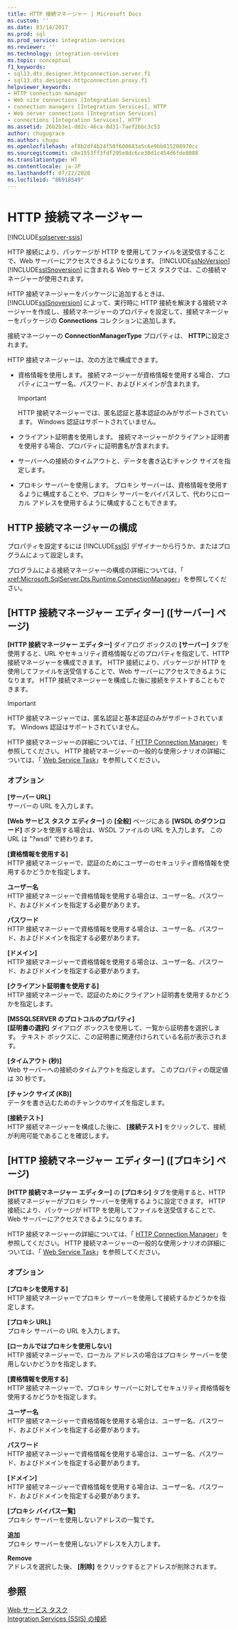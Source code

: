 ```yaml
---
title: HTTP 接続マネージャー | Microsoft Docs
ms.custom: ''
ms.date: 03/14/2017
ms.prod: sql
ms.prod_service: integration-services
ms.reviewer: ''
ms.technology: integration-services
ms.topic: conceptual
f1_keywords:
- sql13.dts.designer.httpconnection.server.f1
- sql13.dts.designer.httpconnection.proxy.f1
helpviewer_keywords:
- HTTP connection manager
- Web site connections [Integration Services]
- connection managers [Integration Services], HTTP
- Web server connections [Integration Services]
- connections [Integration Services], HTTP
ms.assetid: 26b2b3e1-d02c-46ca-8d31-7aef2bbc3c53
author: chugugrace
ms.author: chugu
ms.openlocfilehash: ef8b2df4b24f50f600683a5c6e9bb815208970cc
ms.sourcegitcommit: c8e1553ff3fdf295e8dc6ce30d1c454d6fde8088
ms.translationtype: HT
ms.contentlocale: ja-JP
ms.lasthandoff: 07/22/2020
ms.locfileid: "86918549"
---
```

# <a name="http-connection-manager"></a>HTTP 接続マネージャー

[!INCLUDE[sqlserver-ssis](../../includes/applies-to-version/sqlserver-ssis.md)]


  HTTP 接続により、パッケージが HTTP を使用してファイルを送受信することで、Web サーバーにアクセスできるようになります。 [!INCLUDE[ssNoVersion](../../includes/ssnoversion-md.md)] [!INCLUDE[ssISnoversion](../../includes/ssisnoversion-md.md)] に含まれる Web サービス タスクでは、この接続マネージャーが使用されます。  
  
 HTTP 接続マネージャーをパッケージに追加するときは、 [!INCLUDE[ssISnoversion](../../includes/ssisnoversion-md.md)] によって、実行時に HTTP 接続を解決する接続マネージャーを作成し、接続マネージャーのプロパティを設定して、接続マネージャーをパッケージの **Connections** コレクションに追加します。  
  
 接続マネージャーの **ConnectionManagerType** プロパティは、 **HTTP**に設定されます。  
  
 HTTP 接続マネージャーは、次の方法で構成できます。  
  
-   資格情報を使用します。 接続マネージャーが資格情報を使用する場合、プロパティにユーザー名、パスワード、およびドメインが含まれます。  
  
    > [!IMPORTANT]  
    >  HTTP 接続マネージャーでは、匿名認証と基本認証のみがサポートされています。 Windows 認証はサポートされていません。  
  
-   クライアント証明書を使用します。 接続マネージャーがクライアント証明書を使用する場合、プロパティに証明書名が含まれます。  
  
-   サーバーへの接続のタイムアウトと、データを書き込むチャンク サイズを指定します。  
  
-   プロキシ サーバーを使用します。 プロキシ サーバーは、資格情報を使用するように構成することや、プロキシ サーバーをバイパスして、代わりにローカル アドレスを使用するように構成することもできます。  
  
## <a name="configuration-of-the-http-connection-manager"></a>HTTP 接続マネージャーの構成  
 プロパティを設定するには [!INCLUDE[ssIS](../../includes/ssis-md.md)] デザイナーから行うか、またはプログラムによって設定します。  
  
 プログラムによる接続マネージャーの構成の詳細については、「 <xref:Microsoft.SqlServer.Dts.Runtime.ConnectionManager>」を参照してください。  
  
## <a name="http-connection-manager-editor-server-page"></a>[HTTP 接続マネージャー エディター] ([サーバー] ページ)
  **[HTTP 接続マネージャー エディター]** ダイアログ ボックスの **[サーバー]** タブを使用すると、URL やセキュリティ資格情報などのプロパティを指定して、HTTP 接続マネージャーを構成できます。 HTTP 接続により、パッケージが HTTP を使用してファイルを送受信することで、Web サーバーにアクセスできるようになります。 HTTP 接続マネージャーを構成した後に接続をテストすることもできます。  
  
> [!IMPORTANT]  
>  HTTP 接続マネージャーでは、匿名認証と基本認証のみがサポートされています。 Windows 認証はサポートされていません。  
  
 HTTP 接続マネージャーの詳細については、「 [HTTP Connection Manager](../../integration-services/connection-manager/http-connection-manager.md)」を参照してください。 HTTP 接続マネージャーの一般的な使用シナリオの詳細については、「 [Web Service Task](../../integration-services/control-flow/web-service-task.md)」を参照してください。  
  
### <a name="options"></a>オプション  
 **[サーバー URL]**  
 サーバーの URL を入力します。  
  
 **[Web サービス タスク エディター]** の **[全般]** ページにある **[WSDL のダウンロード]** ボタンを使用する場合は、WSDL ファイルの URL を入力します。 この URL は "?wsdl" で終わります。  
  
 **[資格情報を使用する]**  
 HTTP 接続マネージャーで、認証のためにユーザーのセキュリティ資格情報を使用するかどうかを指定します。  
  
 **ユーザー名**  
 HTTP 接続マネージャーで資格情報を使用する場合は、ユーザー名、パスワード、およびドメインを指定する必要があります。  
  
 **パスワード**  
 HTTP 接続マネージャーで資格情報を使用する場合は、ユーザー名、パスワード、およびドメインを指定する必要があります。  
  
 **[ドメイン]**  
 HTTP 接続マネージャーで資格情報を使用する場合は、ユーザー名、パスワード、およびドメインを指定する必要があります。  
  
 **[クライアント証明書を使用する]**  
 HTTP 接続マネージャーで、認証のためにクライアント証明書を使用するかどうかを指定します。  
  
 **[MSSQLSERVER のプロトコルのプロパティ]**  
 **[証明書の選択]** ダイアログ ボックスを使用して、一覧から証明書を選択します。 テキスト ボックスに、この証明書に関連付けられている名前が表示されます。  
  
 **[タイムアウト (秒)]**  
 Web サーバーへの接続のタイムアウトを指定します。 このプロパティの既定値は 30 秒です。  
  
 **[チャンク サイズ (KB)]**  
 データを書き込むためのチャンクのサイズを指定します。  
  
 **[接続テスト]**  
 HTTP 接続マネージャーを構成した後に、 **[接続テスト]** をクリックして、接続が利用可能であることを確認します。  
  
## <a name="http-connection-manager-editor-proxy-page"></a>[HTTP 接続マネージャー エディター] ([プロキシ] ページ)
  **[HTTP 接続マネージャー エディター]** の **[プロキシ]** タブを使用すると、HTTP 接続マネージャーがプロキシ サーバーを使用するように設定できます。 HTTP 接続により、パッケージが HTTP を使用してファイルを送受信することで、Web サーバーにアクセスできるようになります。  
  
 HTTP 接続マネージャーの詳細については、「 [HTTP Connection Manager](../../integration-services/connection-manager/http-connection-manager.md)」を参照してください。 HTTP 接続マネージャーの一般的な使用シナリオの詳細については、「 [Web Service Task](../../integration-services/control-flow/web-service-task.md)」を参照してください。  
  
### <a name="options"></a>オプション  
 **[プロキシを使用する]**  
 HTTP 接続マネージャーでプロキシ サーバーを使用して接続するかどうかを指定します。  
  
 **[プロキシ URL]**  
 プロキシ サーバーの URL を入力します。  
  
 **[ローカルではプロキシを使用しない]**  
 HTTP 接続マネージャーで、ローカル アドレスの場合はプロキシ サーバーを使用しないかどうかを指定します。  
  
 **[資格情報を使用する]**  
 HTTP 接続マネージャーで、プロキシ サーバーに対してセキュリティ資格情報を使用するかどうかを指定します。  
  
 **ユーザー名**  
 HTTP 接続マネージャーで資格情報を使用する場合は、ユーザー名、パスワード、およびドメインを指定する必要があります。  
  
 **パスワード**  
 HTTP 接続マネージャーで資格情報を使用する場合は、ユーザー名、パスワード、およびドメインを指定する必要があります。  
  
 **[ドメイン]**  
 HTTP 接続マネージャーで資格情報を使用する場合は、ユーザー名、パスワード、およびドメインを指定する必要があります。  
  
 **[プロキシ バイパス一覧]**  
 プロキシ サーバーを使用しないアドレスの一覧です。  
  
 **追加**  
 プロキシ サーバーを使用しないアドレスを入力します。  
  
 **Remove**  
 アドレスを選択した後、 **[削除]** をクリックするとアドレスが削除されます。  
  
## <a name="see-also"></a>参照  
 [Web サービス タスク](../../integration-services/control-flow/web-service-task.md)   
 [Integration Services &#40;SSIS&#41; の接続](../../integration-services/connection-manager/integration-services-ssis-connections.md)  
  
  
